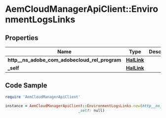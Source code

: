 # AemCloudManagerApiClient::EnvironmentLogsLinks

## Properties

Name | Type | Description | Notes
------------ | ------------- | ------------- | -------------
**http__ns_adobe_com_adobecloud_rel_program** | [**HalLink**](HalLink.md) |  | [optional] 
**_self** | [**HalLink**](HalLink.md) |  | [optional] 

## Code Sample

```ruby
require 'AemCloudManagerApiClient'

instance = AemCloudManagerApiClient::EnvironmentLogsLinks.new(http__ns_adobe_com_adobecloud_rel_program: null,
                                 _self: null)
```


